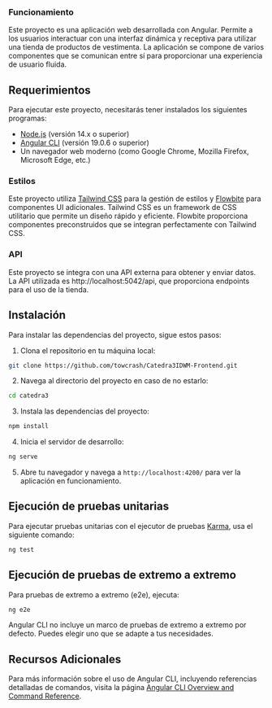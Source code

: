 ### Funcionamiento

Este proyecto es una aplicación web desarrollada con Angular. Permite a los usuarios interactuar con una interfaz dinámica y receptiva para utilizar una tienda de productos de vestimenta. La aplicación se compone de varios componentes que se comunican entre sí para proporcionar una experiencia de usuario fluida.

## Requerimientos

Para ejecutar este proyecto, necesitarás tener instalados los siguientes programas:

- [Node.js](https://nodejs.org/) (versión 14.x o superior)
- [Angular CLI](https://angular.io/cli) (versión 19.0.6 o superior)
- Un navegador web moderno (como Google Chrome, Mozilla Firefox, Microsoft Edge, etc.)

### Estilos

Este proyecto utiliza [Tailwind CSS](https://tailwindcss.com/) para la gestión de estilos y [Flowbite](https://flowbite.com/) para componentes UI adicionales. Tailwind CSS es un framework de CSS utilitario que permite un diseño rápido y eficiente. Flowbite proporciona componentes preconstruidos que se integran perfectamente con Tailwind CSS.

### API

Este proyecto se integra con una API externa para obtener y enviar datos. La API utilizada es http://localhost:5042/api, que proporciona endpoints para el uso de la tienda.

## Instalación

Para instalar las dependencias del proyecto, sigue estos pasos:

1. Clona el repositorio en tu máquina local:
```bash
git clone https://github.com/towcrash/Catedra3IDWM-Frontend.git
```

2. Navega al directorio del proyecto en caso de no estarlo:
```bash
cd catedra3 
```

3. Instala las dependencias del proyecto:
```bash
npm install
```

4. Inicia el servidor de desarrollo:
```bash
ng serve
```

5. Abre tu navegador y navega a `http://localhost:4200/` para ver la aplicación en funcionamiento.

## Ejecución de pruebas unitarias

Para ejecutar pruebas unitarias con el ejecutor de pruebas [Karma](https://karma-runner.github.io), usa el siguiente comando:

```bash
ng test
```

## Ejecución de pruebas de extremo a extremo

Para pruebas de extremo a extremo (e2e), ejecuta:

```bash
ng e2e
```

Angular CLI no incluye un marco de pruebas de extremo a extremo por defecto. Puedes elegir uno que se adapte a tus necesidades.

## Recursos Adicionales

Para más información sobre el uso de Angular CLI, incluyendo referencias detalladas de comandos, visita la página [Angular CLI Overview and Command Reference](https://angular.dev/tools/cli).
